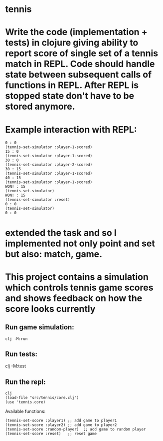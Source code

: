 # tennis
# Write the code (implementation + tests) in clojure giving ability to report score of single set of a tennis match in REPL. Code should handle state between subsequent calls of functions in REPL. After REPL is stopped state don't have to be stored anymore.

# Example interaction with REPL:
```(tennis-set-simulator)
0 : 0
(tennis-set-simulator :player-1-scored)
15 : 0
(tennis-set-simulator :player-1-scored)
30 : 0
(tennis-set-simulator :player-2-scored)
30 : 15
(tennis-set-simulator :player-1-scored)
40 : 15
(tennis-set-simulator :player-1-scored)
WON! : 15
(tennis-set-simulator)
WON! : 15
(tennis-set-simulator :reset)
0 : 0
(tennis-set-simulator)
0 : 0
```
# extended the task and so I implemented not only point and set but also: match, game.


# This project contains a simulation which controls tennis game scores and shows feedback on how the score looks currently
## Run game simulation:
```
clj -M:run
```
## Run tests:

clj -M:test


## Run the repl:
```
clj
(load-file "src/tennis/core.clj")
(use 'tennis.core)
```


Available functions:
```
(tennis-set-score :player1) ;; add game to player1 
(tennis-set-score :player2) ;; add game to player2
(tennis-set-score :random-player)  ;; add game to random player
(tennis-set-score :reset)   ;; reset game
```
